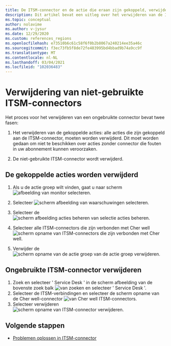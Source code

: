 ```yaml
---
title: De ITSM-connector en de actie die eraan zijn gekoppeld, verwijderen
description: Dit artikel bevat een uitleg over het verwijderen van de ITSM-connector en de actie groepen die eraan zijn gekoppeld.
ms.topic: conceptual
author: nolavime
ms.author: v-jysur
ms.date: 12/29/2020
ms.custom: references_regions
ms.openlocfilehash: e73510b6c61c58f6f0b2b8067a240214ee35a46c
ms.sourcegitcommit: f3ec73fb5f8de72fe483995bd4bbad9b74a9cc9f
ms.translationtype: MT
ms.contentlocale: nl-NL
ms.lasthandoff: 03/04/2021
ms.locfileid: "102036483"
---
```

# <a name="deletion-of-unused-itsm-connectors"></a>Verwijdering van niet-gebruikte ITSM-connectors

Het proces voor het verwijderen van een ongebruikte connector bevat twee fasen:

1. Het verwijderen van de gekoppelde acties: alle acties die zijn gekoppeld aan de ITSM-connector, moeten worden verwijderd. Dit moet worden gedaan om niet te beschikken over acties zonder connector die fouten in uw abonnement kunnen veroorzaken.

2. De niet-gebruikte ITSM-connector wordt verwijderd.

## <a name="deletion-of-the-associated-actions"></a>De gekoppelde acties worden verwijderd

1. Als u de actie groep wilt vinden, gaat u naar scherm  ![ afbeelding van monitor selecteren.](media/itsmc-connector-deletion/itsmc-monitor-selection.png)

2. Selecteer  ![ scherm afbeelding van waarschuwingen selecteren.](media/itsmc-connector-deletion/itsmc-alert-selection.png)
3. Selecteer de  ![ scherm afbeelding acties beheren van selectie acties beheren.](media/itsmc-connector-deletion/itsmc-actions-selection.png)
4. Selecteer alle ITSM-connectors die zijn verbonden met Cher well  ![ scherm opname van ITSM-connectors die zijn verbonden met Cher well.](media/itsmc-connector-deletion/itsmc-actions-screen.png)
5. Verwijder de  ![ scherm opname van de actie groep van de actie groep verwijderen.](media/itsmc-connector-deletion/itsmc-action-deletion.png)

## <a name="deletion-of-the-unused-itsm-connector"></a>Ongebruikte ITSM-connector verwijderen

1. Zoek en selecteer ' Service Desk ' in de scherm afbeelding van de bovenste zoek balk  ![ van zoeken en selecteer ' Service Desk '.](media/itsmc-connector-deletion/itsmc-connector-selection.png)
2. Selecteer de ITSM-verbindingen en selecteer de scherm opname van de Cher well-connector  ![ van Cher well ITSM-connectors.](media/itsmc-connector-deletion/itsmc-cherwell-connector.png)
3. Selecteer verwijderen  ![ scherm opname van ITSM-connector verwijderen.](media/itsmc-connector-deletion/itsmc-connector-deletion.png)

## <a name="next-steps"></a>Volgende stappen

* [Problemen oplossen in ITSM-connector](./itsmc-resync-servicenow.md)
